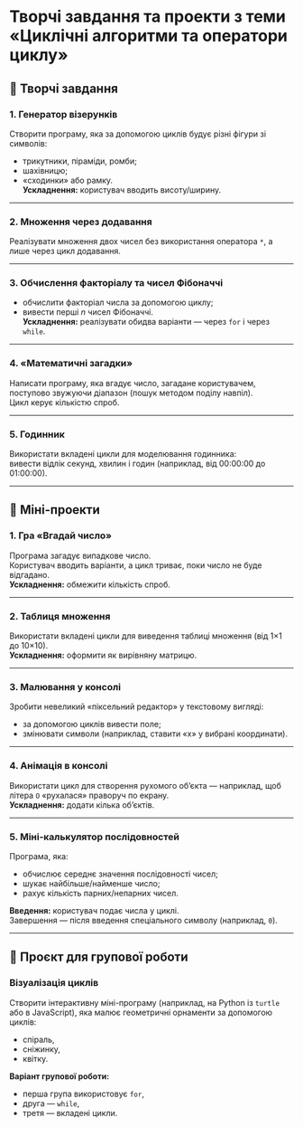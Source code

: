 # Творчі завдання та проекти з теми «Циклічні алгоритми та оператори циклу»

## 🔹 Творчі завдання

### 1. Генератор візерунків
Створити програму, яка за допомогою циклів будує різні фігури зі символів:
- трикутники, піраміди, ромби;
- шахівницю;
- «сходинки» або рамку.  
**Ускладнення:** користувач вводить висоту/ширину.

---

### 2. Множення через додавання
Реалізувати множення двох чисел без використання оператора `*`, а лише через цикл додавання.

---

### 3. Обчислення факторіалу та чисел Фібоначчі
- обчислити факторіал числа за допомогою циклу;
- вивести перші *n* чисел Фібоначчі.  
**Ускладнення:** реалізувати обидва варіанти — через `for` і через `while`.

---

### 4. «Математичні загадки»
Написати програму, яка вгадує число, загадане користувачем, поступово звужуючи діапазон (пошук методом поділу навпіл).  
Цикл керує кількістю спроб.

---

### 5. Годинник
Використати вкладені цикли для моделювання годинника:  
вивести відлік секунд, хвилин і годин (наприклад, від 00:00:00 до 01:00:00).

---

## 🔹 Міні-проекти

### 1. Гра «Вгадай число»
Програма загадує випадкове число.  
Користувач вводить варіанти, а цикл триває, поки число не буде відгадано.  
**Ускладнення:** обмежити кількість спроб.

---

### 2. Таблиця множення
Використати вкладені цикли для виведення таблиці множення (від 1×1 до 10×10).  
**Ускладнення:** оформити як вирівняну матрицю.

---

### 3. Малювання у консолі
Зробити невеликий «піксельний редактор» у текстовому вигляді:
- за допомогою циклів вивести поле;
- змінювати символи (наприклад, ставити «x» у вибрані координати).

---

### 4. Анімація в консолі
Використати цикл для створення рухомого об’єкта — наприклад, щоб літера `O` «рухалася» праворуч по екрану.  
**Ускладнення:** додати кілька об’єктів.

---

### 5. Міні-калькулятор послідовностей
Програма, яка:
- обчислює середнє значення послідовності чисел;
- шукає найбільше/найменше число;
- рахує кількість парних/непарних чисел.  

**Введення:** користувач подає числа у циклі.  
Завершення — після введення спеціального символу (наприклад, `0`).

---

## 🔹 Проєкт для групової роботи

### Візуалізація циклів
Створити інтерактивну міні-програму (наприклад, на Python із `turtle` або в JavaScript), яка малює геометричні орнаменти за допомогою циклів:
- спіраль,
- сніжинку,
- квітку.

**Варіант групової роботи:**  
- перша група використовує `for`,  
- друга — `while`,  
- третя — вкладені цикли.
